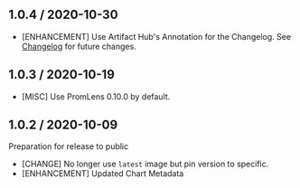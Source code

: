 ## 1.0.4 / 2020-10-30

* [ENHANCEMENT] Use Artifact Hub's Annotation for the Changelog. See [Changelog](https://artifacthub.io/packages/helm/ricardo/promlens?modal=changelog) for future changes.

## 1.0.3 / 2020-10-19

* [MISC] Use PromLens 0.10.0 by default.

## 1.0.2 / 2020-10-09

Preparation for release to public

* [CHANGE] No longer use `latest` image but pin version to specific.
* [ENHANCEMENT] Updated Chart Metadata
